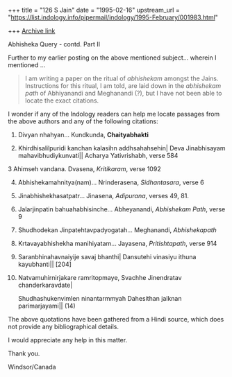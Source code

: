 +++
title = "126 S Jain"
date = "1995-02-16"
upstream_url = "https://list.indology.info/pipermail/indology/1995-February/001983.html"

+++
[Archive link](https://list.indology.info/pipermail/indology/1995-February/001983.html)

Abhisheka Query - contd. Part II

Further to my earlier posting on the above mentioned subject...
wherein I mentioned ...

>I am writing a paper on the ritual of _abhishekam_ amongst the
>Jains. Instructions for this ritual, I am told, are laid down
>in the *abhishekam path* of Abhiyanandi and Meghanandi (?), but
>I have not been able to locate the exact citations.

I wonder if any of the Indology readers can help me locate passages from 
the above authors and any of the following citations:

1. Divyan nhahyan... Kundkunda, __Chaityabhakti__

2. Khirdhisalilpuridi kanchan kalasihn addhsahahsehin|
   Deva Jinabhisayam mahavibhudiykunvati||
			Acharya Yativrishabh, verse 584

3  Ahimseh vandana. Dvasena, _Kritikaram_, verse 1092

4. Abhishekamahnitya(nam)... Nrinderasena, _Sidhantasara_, verse 6

5. Jinabhishekhasatpatr... Jinasena, _Adipurana_, verses 49, 81.

6. Jalarjinpatin bahuahabhisinche... Abheyanandi, _Abhishekam Path_,
     verse 9

7. Shudhodekan Jinpatehtavpadyogatah... Meghanandi, _Abhishekapath_

8. Krtavayabhishekha manihiyatam... Jayasena, _Pritishtapath_, verse
     914

9. Saranbhinahavnaiyije savaj bhanthi|
   Dansutehi vinasiyu ithuna kayubhanti|| [204]

10. Natvamuhirnirjakare ramritopmaye,
    Svachhe Jinendratav chanderkaravdate|

    Shudhashukenvimlen ninantarmmyah
    Dahesithan jalknan parimarjayami|| (14)

The above quotations have been gathered from a Hindi source, which
does not provide any bibliographical details. 

I would appreciate any help in this matter. 

Thank you.

<Sushil Jain>
Windsor/Canada






